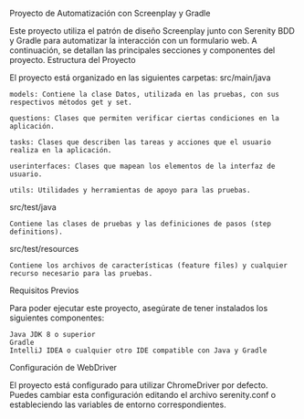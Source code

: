 Proyecto de Automatización con Screenplay y Gradle

Este proyecto utiliza el patrón de diseño Screenplay junto con Serenity BDD y Gradle para automatizar la interacción con un formulario web. A continuación, se detallan las principales secciones y componentes del proyecto.
Estructura del Proyecto

El proyecto está organizado en las siguientes carpetas:
src/main/java

    models: Contiene la clase Datos, utilizada en las pruebas, con sus respectivos métodos get y set.

    questions: Clases que permiten verificar ciertas condiciones en la aplicación.

    tasks: Clases que describen las tareas y acciones que el usuario realiza en la aplicación.

    userinterfaces: Clases que mapean los elementos de la interfaz de usuario.

    utils: Utilidades y herramientas de apoyo para las pruebas.

src/test/java

    Contiene las clases de pruebas y las definiciones de pasos (step definitions).

src/test/resources

    Contiene los archivos de características (feature files) y cualquier recurso necesario para las pruebas.

Requisitos Previos

Para poder ejecutar este proyecto, asegúrate de tener instalados los siguientes componentes:

    Java JDK 8 o superior
    Gradle
    IntelliJ IDEA o cualquier otro IDE compatible con Java y Gradle

Configuración de WebDriver

El proyecto está configurado para utilizar ChromeDriver por defecto. Puedes cambiar esta configuración editando el archivo serenity.conf o estableciendo las variables de entorno correspondientes.
